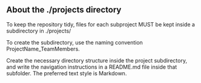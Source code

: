 ## About the ./projects directory

To keep the repository tidy, files for each subproject MUST be kept inside a subdirectory in ./projects/

To create the subdirectory, use the naming convention ProjectName_TeamMembers.

Create the necessary directory structure inside the project subdirectory, and write the navigation instructions in a README.md file inside that subfolder.
The preferred text style is Markdown.
